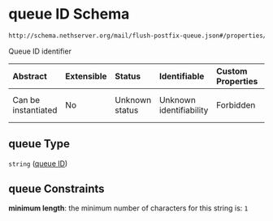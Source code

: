 # queue ID Schema

```txt
http://schema.nethserver.org/mail/flush-postfix-queue.json#/properties/queue
```

Queue ID identifier

| Abstract            | Extensible | Status         | Identifiable            | Custom Properties | Additional Properties | Access Restrictions | Defined In                                                                         |
| :------------------ | :--------- | :------------- | :---------------------- | :---------------- | :-------------------- | :------------------ | :--------------------------------------------------------------------------------- |
| Can be instantiated | No         | Unknown status | Unknown identifiability | Forbidden         | Allowed               | none                | [flush-postfix-queue.json\*](mail/flush-postfix-queue.json "open original schema") |

## queue Type

`string` ([queue ID](flush-postfix-queue-properties-queue-id.md))

## queue Constraints

**minimum length**: the minimum number of characters for this string is: `1`
